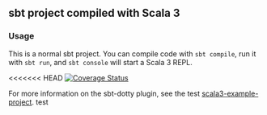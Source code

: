 ## sbt project compiled with Scala 3

### Usage

This is a normal sbt project. You can compile code with `sbt compile`, run it with `sbt run`, and `sbt console` will start a Scala 3 REPL.

<<<<<<< HEAD
[![Coverage Status](https://coveralls.io/repos/github/PhilNeu13/Othello/badge.svg?branch=main)](https://coveralls.io/github/PhilNeu13/Othello?branch=main)

For more information on the sbt-dotty plugin, see the test
[scala3-example-project](https://github.com/scala/scala3-example-project/blob/main/README.md).
test
